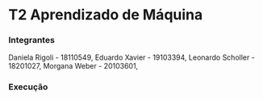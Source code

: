 # T2 Aprendizado de Máquina

### Integrantes 
Daniela Rigoli - 18110549,
Eduardo Xavier - 19103394,
Leonardo Scholler - 18201027,
Morgana Weber - 20103601,

### Execução

